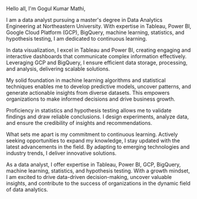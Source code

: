 Hello all, I'm Gogul Kumar Mathi, 

I am a data analyst pursuing a master's degree in Data Analytics Engineering at Northeastern University. With expertise in Tableau, Power BI, Google Cloud Platform (GCP), BigQuery, machine learning, statistics, and hypothesis testing, I am dedicated to continuous learning.

In data visualization, I excel in Tableau and Power BI, creating engaging and interactive dashboards that communicate complex information effectively. Leveraging GCP and BigQuery, I ensure efficient data storage, processing, and analysis, delivering scalable solutions.

My solid foundation in machine learning algorithms and statistical techniques enables me to develop predictive models, uncover patterns, and generate actionable insights from diverse datasets. This empowers organizations to make informed decisions and drive business growth.

Proficiency in statistics and hypothesis testing allows me to validate findings and draw reliable conclusions. I design experiments, analyze data, and ensure the credibility of insights and recommendations.

What sets me apart is my commitment to continuous learning. Actively seeking opportunities to expand my knowledge, I stay updated with the latest advancements in the field. By adapting to emerging technologies and industry trends, I deliver innovative solutions.

As a data analyst, I offer expertise in Tableau, Power BI, GCP, BigQuery, machine learning, statistics, and hypothesis testing. With a growth mindset, I am excited to drive data-driven decision-making, uncover valuable insights, and contribute to the success of organizations in the dynamic field of data analytics.

<!---
gogulkumar/gogulkumar is a ✨ special ✨ repository because its `README.md` (this file) appears on your GitHub profile.
You can click the Preview link to take a look at your changes.
--->
